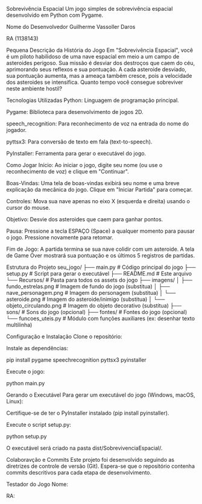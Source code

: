 Sobrevivência Espacial
Um jogo simples de sobrevivência espacial desenvolvido em Python com Pygame.

Nome do Desenvolvedor 
Guilherme Vassoller Daros

RA (1138143)

Pequena Descrição da História do Jogo
Em "Sobrevivência Espacial", você é um piloto habilidoso de uma nave espacial em meio a um campo de asteroides perigoso. Sua missão é desviar dos destroços que caem do céu, aprimorando seus reflexos e sua pontuação. A cada asteroide desviado, sua pontuação aumenta, mas a ameaça também cresce, pois a velocidade dos asteroides se intensifica. Quanto tempo você consegue sobreviver neste ambiente hostil?

Tecnologias Utilizadas
Python: Linguagem de programação principal.

Pygame: Biblioteca para desenvolvimento de jogos 2D.

speech_recognition: Para reconhecimento de voz na entrada do nome do jogador.

pyttsx3: Para conversão de texto em fala (text-to-speech).

PyInstaller: Ferramenta para gerar o executável do jogo.

Como Jogar
Início: Ao iniciar o jogo, digite seu nome (ou use o reconhecimento de voz) e clique em "Continuar".

Boas-Vindas: Uma tela de boas-vindas exibirá seu nome e uma breve explicação da mecânica do jogo. Clique em "Iniciar Partida" para começar.

Controles: Mova sua nave apenas no eixo X (esquerda e direita) usando o cursor do mouse.

Objetivo: Desvie dos asteroides que caem para ganhar pontos.

Pausa: Pressione a tecla ESPAÇO (Space) a qualquer momento para pausar o jogo. Pressione novamente para retomar.

Fim de Jogo: A partida termina se sua nave colidir com um asteroide. A tela de Game Over mostrará sua pontuação e os últimos 5 registros de partidas.

Estrutura do Projeto
seu_jogo/
├── main.py                     # Código principal do jogo
├── setup.py                    # Script para gerar o executável
├── README.md                   # Este arquivo
└── Recursos/                   # Pasta para todos os assets do jogo
    ├── imagens/
    │   ├── fundo_estrelas.png  # Imagem de fundo do jogo (substitua)
    │   ├── nave_personagem.png # Imagem do personagem (substitua)
    │   └── asteroide.png       # Imagem do asteroide/inimigo (substitua)
    │   └── objeto_circulando.png # Imagem do objeto decorativo (substitua)
    ├── sons/                   # Sons do jogo (opcional)
    ├── fontes/                 # Fontes do jogo (opcional)
    └── funcoes_uteis.py        # Módulo com funções auxiliares (ex: desenhar texto multilinha)

Configuração e Instalação
Clone o repositório:


Instale as dependências:

pip install pygame speechrecognition pyttsx3 pyinstaller

Execute o jogo:

python main.py

Gerando o Executável
Para gerar um executável do jogo (Windows, macOS, Linux):

Certifique-se de ter o PyInstaller instalado (pip install pyinstaller).

Execute o script setup.py:

python setup.py

O executável será criado na pasta dist/SobrevivenciaEspacial/.

Colaboravção e Commits
Este projeto foi desenvolvido seguindo as diretrizes de controle de versão (Git). Espera-se que o repositório contenha commits descritivos para cada etapa de desenvolvimento.


Testador do Jogo
Nome: 

RA: 